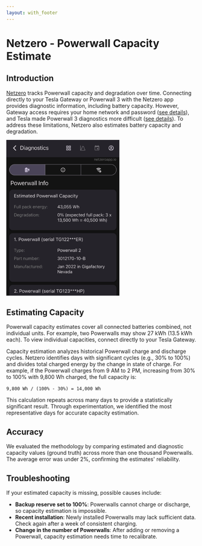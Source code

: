 ```yaml
---
layout: with_footer
---
```


# Netzero - Powerwall Capacity Estimate

## Introduction

[Netzero](https://www.netzero.energy) tracks Powerwall capacity and degradation over time. Connecting directly to your Tesla Gateway or Powerwall 3 with the Netzero app provides diagnostic information, including battery capacity. However, Gateway access requires your home network and password ([see details](https://docs.netzero.energy/docs/diagnostics/Powerwall2)), and Tesla made Powerwall 3 diagnostics more difficult ([see details](https://docs.netzero.energy/docs/diagnostics/Powerwall3)). To address these limitations, Netzero also estimates battery capacity and degradation.

<img src="estimated-capacity.png" width="300" alt="Estimated Powerwall Capacity" />

## Estimating Capacity

Powerwall capacity estimates cover all connected batteries combined, not individual units. For example, two Powerwalls may show 27 kWh (13.5 kWh each). To view individual capacities, connect directly to your Tesla Gateway.

Capacity estimation analyzes historical Powerwall charge and discharge cycles. Netzero identifies days with significant cycles (e.g., 30% to 100%) and divides total charged energy by the change in state of charge. For example, if the Powerwall charges from 9 AM to 2 PM, increasing from 30% to 100% with 9,800 Wh charged, the full capacity is:

```
9,800 Wh / (100% - 30%) = 14,000 Wh
```

This calculation repeats across many days to provide a statistically significant result. Through experimentation, we identified the most representative days for accurate capacity estimation.

## Accuracy

We evaluated the methodology by comparing estimated and diagnostic capacity values (ground truth) across more than one thousand Powerwalls. The average error was under 2%, confirming the estimates' reliability.

## Troubleshooting

If your estimated capacity is missing, possible causes include:

- **Backup reserve set to 100%**: Powerwalls cannot charge or discharge, so capacity estimation is impossible.
- **Recent installation**: Newly installed Powerwalls may lack sufficient data. Check again after a week of consistent charging.
- **Change in the number of Powerwalls**: After adding or removing a Powerwall, capacity estimation needs time to recalibrate.
